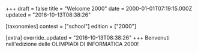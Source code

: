 +++
draft = false
title = "Welcome 2000"
date = 2000-01-01T07:19:15.000Z
updated = "2016-10-13T08:38:26"

[taxonomies]
contest = ["school"]
edition = ["2000"]

[extra]
override_updated = "2016-10-13T08:38:26"
+++
Benvenuti nell'edizione delle OLIMPIADI DI INFORMATICA 2000!
